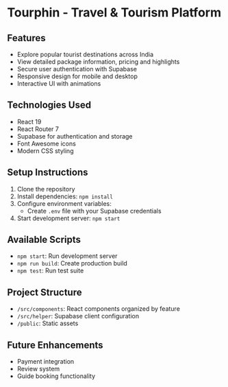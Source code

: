 # Tourphin - Travel & Tourism Platform

## Features
- Explore popular tourist destinations across India
- View detailed package information, pricing and highlights
- Secure user authentication with Supabase
- Responsive design for mobile and desktop
- Interactive UI with animations

## Technologies Used
- React 19
- React Router 7
- Supabase for authentication and storage
- Font Awesome icons
- Modern CSS styling

## Setup Instructions
1. Clone the repository
2. Install dependencies: `npm install`
3. Configure environment variables:
   - Create `.env` file with your Supabase credentials
4. Start development server: `npm start`

## Available Scripts
- `npm start`: Run development server
- `npm run build`: Create production build
- `npm test`: Run test suite

## Project Structure
- `/src/components`: React components organized by feature
- `/src/helper`: Supabase client configuration
- `/public`: Static assets

## Future Enhancements
- Payment integration
- Review system
- Guide booking functionality
